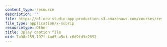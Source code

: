 ```yaml
---
content_type: resource
description: ''
file: https://ol-ocw-studio-app-production.s3.amazonaws.com/courses/res-6-012-introduction-to-probability-spring-2018/7a98c259797f4ad5a5afc6d9fd3c2652_aGbP_7yAiEk.srt
file_type: application/x-subrip
resourcetype: Other
title: 3play caption file
uid: 7a98c259-797f-4ad5-a5af-c6d9fd3c2652
---
```

